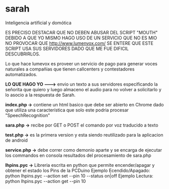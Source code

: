 sarah
=====
Inteligencia artificial y domótica

ES PRECISO DESTACAR QUE NO DEBEN ABUSAR DEL SCRIPT "MOUTH" DEBIDO A QUE YO MISMO HAGO USO DE UN SERVICIO QUE NO ES MIO
NO PROVOCAR QUE http://www.lumenvox.com/ SE ENTERE QUE ESTE SCRIPT USA SUS SERVIDORES DADO QUE ME FUE DIFICIL DESCUBRIRLOS.

Lo que hace lumevox es proveer un servicio de pago para generar voces naturales a compañias que tienen callcenters y contestadores automatizados.

<strong>LO QUE HAGO YO ---></strong> envio un texto a sus servidores especificando la señorita que quiero y luego almaceno el audio para no volver a solicitarlo y lo asocio a la respuesta de Sarah.

<strong>index.php -></strong> contiene un html basico que debe ser abierto en Chrome dado que utiliza una característica que solo este podria procesar "SpeechRecognition"

<strong>sara.php -></strong> recibe por GET o POST el comando por voz traducido a texto

<strong>test.php -></strong> es la primera version y esta siendo reutilizado para la aplicacion de android

<strong>service.php -></strong> debe correr como demonio aparte y se encarga de ejecutar los commandos en consola resultados del procesamiento de sara.php


<strong>lhpins.pyc -></strong> Libreria escrita en python que permite encender/apagar y obtener el estado los Pins de la PCDuino
        Ejemplo Ecendido/Apagado: python lhpins.pyc --action set --pin 10 --status on|off
        Ejemplo Lectura: python lhpins.pyc --action get --pin 10






